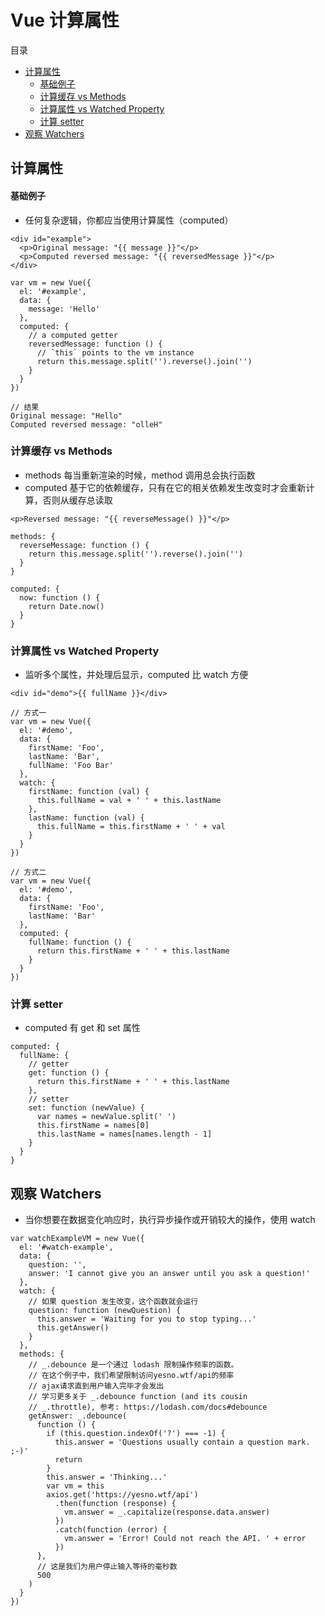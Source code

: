# Vue 计算属性

目录

- [计算属性](#计算属性)
    - [基础例子](#基础例子)
    - [计算缓存 vs Methods](#计算缓存-vs-methods)
    - [计算属性 vs Watched Property](#计算属性-vs-watched-property)
    - [计算 setter](#计算-setter)
- [观察 Watchers](#观察-watchers)

## 计算属性

#### 基础例子

- 任何复杂逻辑，你都应当使用计算属性（computed）

```
<div id="example">
  <p>Original message: "{{ message }}"</p>
  <p>Computed reversed message: "{{ reversedMessage }}"</p>
</div>

var vm = new Vue({
  el: '#example',
  data: {
    message: 'Hello'
  },
  computed: {
    // a computed getter
    reversedMessage: function () {
      // `this` points to the vm instance
      return this.message.split('').reverse().join('')
    }
  }
})

// 结果
Original message: "Hello"
Computed reversed message: "olleH"
```

### 计算缓存 vs Methods

- methods 每当重新渲染的时候，method 调用总会执行函数
- computed 基于它的依赖缓存，只有在它的相关依赖发生改变时才会重新计算，否则从缓存总读取

```
<p>Reversed message: "{{ reverseMessage() }}"</p>

methods: {
  reverseMessage: function () {
    return this.message.split('').reverse().join('')
  }
}

computed: {
  now: function () {
    return Date.now()
  }
}
```

### 计算属性 vs Watched Property

- 监听多个属性，并处理后显示，computed 比 watch 方便

```
<div id="demo">{{ fullName }}</div>

// 方式一
var vm = new Vue({
  el: '#demo',
  data: {
    firstName: 'Foo',
    lastName: 'Bar',
    fullName: 'Foo Bar'
  },
  watch: {
    firstName: function (val) {
      this.fullName = val + ' ' + this.lastName
    },
    lastName: function (val) {
      this.fullName = this.firstName + ' ' + val
    }
  }
})

// 方式二
var vm = new Vue({
  el: '#demo',
  data: {
    firstName: 'Foo',
    lastName: 'Bar'
  },
  computed: {
    fullName: function () {
      return this.firstName + ' ' + this.lastName
    }
  }
})
```

### 计算 setter

- computed 有 get 和 set 属性

```
computed: {
  fullName: {
    // getter
    get: function () {
      return this.firstName + ' ' + this.lastName
    },
    // setter
    set: function (newValue) {
      var names = newValue.split(' ')
      this.firstName = names[0]
      this.lastName = names[names.length - 1]
    }
  }
}
```

## 观察 Watchers

- 当你想要在数据变化响应时，执行异步操作或开销较大的操作，使用 watch

```
var watchExampleVM = new Vue({
  el: '#watch-example',
  data: {
    question: '',
    answer: 'I cannot give you an answer until you ask a question!'
  },
  watch: {
    // 如果 question 发生改变，这个函数就会运行
    question: function (newQuestion) {
      this.answer = 'Waiting for you to stop typing...'
      this.getAnswer()
    }
  },
  methods: {
    // _.debounce 是一个通过 lodash 限制操作频率的函数。
    // 在这个例子中，我们希望限制访问yesno.wtf/api的频率
    // ajax请求直到用户输入完毕才会发出
    // 学习更多关于 _.debounce function (and its cousin
    // _.throttle), 参考: https://lodash.com/docs#debounce
    getAnswer: _.debounce(
      function () {
        if (this.question.indexOf('?') === -1) {
          this.answer = 'Questions usually contain a question mark. ;-)'
          return
        }
        this.answer = 'Thinking...'
        var vm = this
        axios.get('https://yesno.wtf/api')
          .then(function (response) {
            vm.answer = _.capitalize(response.data.answer)
          })
          .catch(function (error) {
            vm.answer = 'Error! Could not reach the API. ' + error
          })
      },
      // 这是我们为用户停止输入等待的毫秒数
      500
    )
  }
})
```

